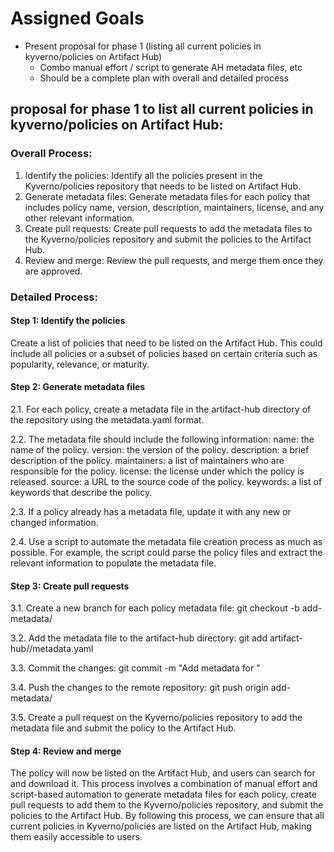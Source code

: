 # Assigned Goals

- Present proposal for phase 1 (listing all current policies in kyverno/policies on Artifact Hub)
    - Combo manual effort / script to generate AH metadata files, etc
    - Should be a complete plan with overall and detailed process




## proposal for phase 1 to list all current policies in kyverno/policies on Artifact Hub:


### Overall Process:

1. Identify the policies: Identify all the policies present in the Kyverno/policies repository that needs to be listed on Artifact Hub.
2. Generate metadata files: Generate metadata files for each policy that includes policy name, version, description, maintainers, license, and any other relevant information.
3. Create pull requests: Create pull requests to add the metadata files to the Kyverno/policies repository and submit the policies to the Artifact Hub.
4. Review and merge: Review the pull requests, and merge them once they are approved.



### Detailed Process:

#### Step 1: Identify the policies

Create a list of policies that need to be listed on the Artifact Hub. This could include all policies or a subset of policies based on certain criteria such as popularity, relevance, or maturity.

#### Step 2: Generate metadata files

2.1. For each policy, create a metadata file in the artifact-hub directory of the repository using the metadata.yaml format.

2.2. The metadata file should include the following information:
name: the name of the policy.
version: the version of the policy.
description: a brief description of the policy.
maintainers: a list of maintainers who are responsible for the policy.
license: the license under which the policy is released.
source: a URL to the source code of the policy.
keywords: a list of keywords that describe the policy.

2.3. If a policy already has a metadata file, update it with any new or changed information.

2.4. Use a script to automate the metadata file creation process as much as possible. For example, the script could parse the policy files and extract the relevant information to populate the metadata file.




#### Step 3: Create pull requests

3.1. Create a new branch for each policy metadata file: git checkout -b add-metadata/<policy-name>

3.2. Add the metadata file to the artifact-hub directory: git add artifact-hub/<policy-name>/metadata.yaml

3.3. Commit the changes: git commit -m "Add metadata for <policy-name>"

3.4. Push the changes to the remote repository: git push origin add-metadata/<policy-name>

3.5. Create a pull request on the Kyverno/policies repository to add the metadata file and submit the policy to the Artifact Hub.




#### Step 4: Review and merge

The policy will now be listed on the Artifact Hub, and users can search for and download it.
This process involves a combination of manual effort and script-based automation to generate metadata files for each policy, create pull requests to add them to the Kyverno/policies repository, and submit the policies to the Artifact Hub. By following this process, we can ensure that all current policies in Kyverno/policies are listed on the Artifact Hub, making them easily accessible to users.




